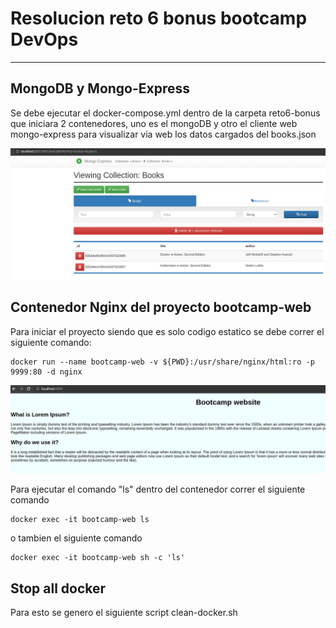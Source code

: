 # Resolucion reto 6 bonus bootcamp DevOps
---

## MongoDB y Mongo-Express
Se debe ejecutar el docker-compose.yml dentro de la carpeta reto6-bonus que iniciara 2 contenedores, uno es el mongoDB y otro el cliente web mongo-express para visualizar via web los datos cargados del books.json

![1](./img/reto6-1.png)

## Contenedor Nginx del proyecto bootcamp-web
Para iniciar el proyecto siendo que es solo codigo estatico se debe correr el siguiente comando:
```
docker run --name bootcamp-web -v ${PWD}:/usr/share/nginx/html:ro -p 9999:80 -d nginx
```


![1](./img/RETO6-2.png)

Para ejecutar el comando "ls" dentro del contenedor correr el siguiente comando

```
docker exec -it bootcamp-web ls
```
o tambien el siguiente comando
```
docker exec -it bootcamp-web sh -c 'ls'
```

## Stop all docker
Para esto se genero el siguiente script clean-docker.sh


